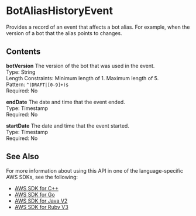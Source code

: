 # BotAliasHistoryEvent<a name="API_BotAliasHistoryEvent"></a>

Provides a record of an event that affects a bot alias\. For example, when the version of a bot that the alias points to changes\.

## Contents<a name="API_BotAliasHistoryEvent_Contents"></a>

 **botVersion**   <a name="lexv2-Type-BotAliasHistoryEvent-botVersion"></a>
The version of the bot that was used in the event\.   
Type: String  
Length Constraints: Minimum length of 1\. Maximum length of 5\.  
Pattern: `^(DRAFT|[0-9]+)$`   
Required: No

 **endDate**   <a name="lexv2-Type-BotAliasHistoryEvent-endDate"></a>
The date and time that the event ended\.  
Type: Timestamp  
Required: No

 **startDate**   <a name="lexv2-Type-BotAliasHistoryEvent-startDate"></a>
The date and time that the event started\.  
Type: Timestamp  
Required: No

## See Also<a name="API_BotAliasHistoryEvent_SeeAlso"></a>

For more information about using this API in one of the language\-specific AWS SDKs, see the following:
+  [AWS SDK for C\+\+](https://docs.aws.amazon.com/goto/SdkForCpp/models.lex.v2-2020-08-07/BotAliasHistoryEvent) 
+  [AWS SDK for Go](https://docs.aws.amazon.com/goto/SdkForGoV1/models.lex.v2-2020-08-07/BotAliasHistoryEvent) 
+  [AWS SDK for Java V2](https://docs.aws.amazon.com/goto/SdkForJavaV2/models.lex.v2-2020-08-07/BotAliasHistoryEvent) 
+  [AWS SDK for Ruby V3](https://docs.aws.amazon.com/goto/SdkForRubyV3/models.lex.v2-2020-08-07/BotAliasHistoryEvent) 